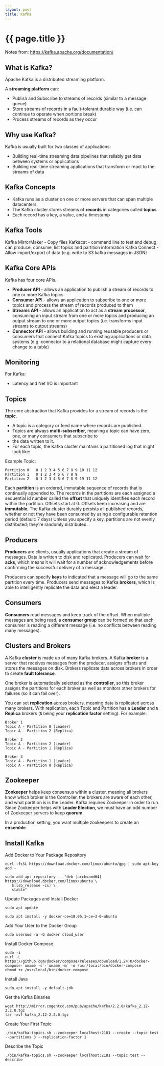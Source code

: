 ```yaml
---
layout: post
title: Kafka
---
```



# {{ page.title }}

Notes from: https://kafka.apache.org/documentation/

## What is Kafka?

Apache Kafka is a distributed streaming platform.

A __streaming platform__ can:

* Publish and Subscribe to streams of records (similar to a message queue)
* Store streams of records in a fault-tolerant durable way (i.e. can continue to operate when portions break)
* Process streams of records as they occur

## Why use Kafka?

Kafka is usually built for two classes of applications:

* Building real-time streaming data pipelines that reliably get data between systems or applications
* Building real-time streaming applications that transform or react to the streams of data

## Kafka Concepts

* Kafka runs as a cluster on one or more servers that can span multiple datacenters
* The Kafka cluster stores streams of __records__ in categories called __topics__
* Each record has a key, a value, and a timestamp

## Kafka Tools

Kafka MirrorMaker - Copy files
Kafkacat - command line to test and debug; can produce, consume, list topics and partition information
Kafka Connect - Allow import/export of data (e.g. write to S3 kafka messages in JSON)

## Kafka Core APIs

Kafka has four core APIs.

* __Producer API__ - allows an application to publish a stream of records to one or more Kafka topics
* __Consumer API__ - allows an application to subscribe to one or more topics and process the stream of
                     records produced to them
* __Streams API__ - allows an application to act as a __stream processor__, consuming an input stream from
                    one or more topics and producing an output stream to one or more output topics
                    (i.e. transforms input streams to output streams)
* __Connector API__ - allows building and running reusable producers or consumers that connect Kafka
                      topics to existing applications or data systems (e.g. connector to a relational database
                      might capture every change to a table)

## Monitoring

For Kafka:

* Latency and Net I/O is important


## Topics

The core abstraction that Kafka provides for a stream of records is the __topic__.

* A topic is a category or feed name where records are published.
* Topics are always __multi-subscriber__, meaning a topic can have zero, one, or many consumers that subscribe to
* the data written to it.
* For each topic, the Kafka cluster maintains a partitioned log that might look like:

Example Topic:

    Partition 0   0 1 2 3 4 5 6 7 8 9 10 11 12
    Partition 1   0 1 2 3 4 5 6 7 8 9
    Partition 2   0 1 2 3 4 5 6 7 8 9 19 11 12

Each __partition__ is an ordered, immutable sequence of records that is continually appended to.
The records in the partitions are each assigned a sequential id number called the __offset__ that uniquely
identifies each record within the partition. Offsets start at 0. Offsets keep increasing and are __immutable__.
The Kafka cluster durably persists all published records, whether or not they have been consumed by using
a configurable retention period (default: 7 days)
Unless you specify a key, partitions are not evenly distributed; they're randomly distributed.

## Producers

__Producers__ are clients, usually applications that create a stream of messages. Data is written to disk
and replicated. Producers can wait for __acks__, which means it will wait for a number of acknowledgements before
confirming the successful delivery of a message.

Producers can specify __keys__ to indicated that a message will go to the same partition every time.
Producers send messages to Kafka __brokers__, which is able to intelligently replicate the data and elect a leader.

## Consumers

__Consumers__ read messages and keep track of the offset.
When multiple messages are being read, a __consumer group__ can be formed so that each consumer is reading a different
message (i.e. no conflicts between reading many messages).

## Clusters and Brokers

A Kafka __cluster__ is made up of many Kafka brokers. A Kafka __broker__ is a server that receives messages from the
producer, assigns offsets and stores the messages on disk. Brokers replicate data across brokers in order to
create __fault tolerance__.

One broker is automatically selected as the __controller__, so this broker assigns the partitions for each broker
as well as monitors other brokers for failures (so it can fail over).

You can set __replication__ across brokers, meaning data is replicated across many brokers. With replication,
each Topic and Partition has a __Leader__ and `N` __Replica__ brokers (`N` being your __replication factor__ setting).
For example:

    Broker 1
    Topic A - Partition 0 (Leader)
    Topic A - Partition 2 (Replica)

    Broker 2
    Topic A - Partition 2 (Leader)
    Topic A - Partition 1 (Replica)

    Broker 3
    Topic A - Partition 1 (Leader)
    Topic A - Partition 0 (Replica)

## Zookeeper

__Zookeeper__ helps keep consensus within a cluster, meaning all brokers know which broker is the Controller,
the brokers are aware of each other, and what partition is is the Leader. Kafka requires Zookeeper in order to run.
Since Zookeeper helps with __Leader Election__, we must have an odd number of Zookeeper servers to keep __quorum__.

In a production setting, you want multiple zookeepers to create an __ensemble__.

## Install Kafka

Add Docker to Your Package Repository

    curl -fsSL https://download.docker.com/linux/ubuntu/gpg | sudo apt-key add -

    sudo add-apt-repository    "deb [arch=amd64] https://download.docker.com/linux/ubuntu \
       $(lsb_release -cs) \
       stable"

Update Packages and Install Docker

    sudo apt update

    sudo apt install -y docker-ce=18.06.1~ce~3-0~ubuntu

Add Your User to the Docker Group

    sudo usermod -a -G docker cloud_user

Install Docker Compose

    sudo -i
    curl -L https://github.com/docker/compose/releases/download/1.24.0/docker-compose-`uname -s`-`uname -m` -o /usr/local/bin/docker-compose
    chmod +x /usr/local/bin/docker-compose

Install Java

    sudo apt install -y default-jdk

Get the Kafka Binaries

    wget http://mirror.cogentco.com/pub/apache/kafka/2.2.0/kafka_2.12-2.2.0.tgz
    tar -xvf kafka_2.12-2.2.0.tgz

Create Your First Topic

    ./bin/kafka-topics.sh --zookeeper localhost:2181 --create --topic test --partitions 3 --replication-factor 1

Describe the Topic

    ./bin/kafka-topics.sh --zookeeper localhost:2181 --topic test --describe



